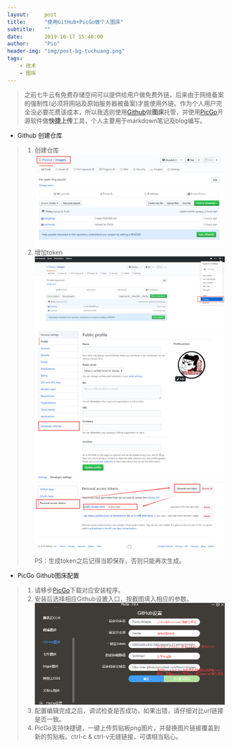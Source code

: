 ```yaml
---
layout:     post
title:      "使用GitHub+PicGo做个人图床"
subtitle:   ""
date:       2019-10-17 15:40:00
author:     "Pio"
header-img: "img/post-bg-tuchuang.png"
tags:
    - 技术
    - 图床
---   
```


> 之前七牛云有免费存储空间可以提供给用户做免费外链，后来由于网络备案的强制性(必须将网站及原始服务器被备案)才能使用外链。作为个人用户完全没必要花费该成本，所以我选则使用[Github](https://github.com/)做**图床**托管，并使用[PicGo](https://github.com/Molunerfinn/PicGo)开源软件做**快捷上传**工具，个人主要用于markdown笔记及blog编写。   
 
* Github 创建仓库
> 1. 创建仓库  
> ![](https://raw.githubusercontent.com/PioVuz/images/master/techimgs/github_shop.png)
> 2. 增加token  
> ![](https://raw.githubusercontent.com/PioVuz/images/master/techimgs/github1.png)
> ![](https://raw.githubusercontent.com/PioVuz/images/master/techimgs/github2.png)
> ![](https://raw.githubusercontent.com/PioVuz/images/master/techimgs/github3.png)
> PS：生成token之后记得当即保存，否则只能再次生成。


* PicGo Github图床配置  
> 1. 请移步[PicGo](https://github.com/Molunerfinn/PicGo)下载对应安装程序。
> 2. 安装后选择相应Github设置入口，按截图填入相应的参数。
> ![详细配置](https://raw.githubusercontent.com/PioVuz/images/master/techimgs/20191014142831.png)   
> 3. 配置编辑完成之后，调试检查是否成功，如果出错，请仔细对比url链接是否一致。
> 4. PicGo支持快捷键，一键上传剪贴板png图片，并替换图片链接覆盖到新的剪贴板。ctrl-c & ctrl-v无缝链接，可谓相当贴心。


